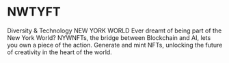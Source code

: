 # NWTYFT
Diversity & Technology
NEW YORK WORLD
Ever dreamt of being part of the New York World? NYWNFTs, the bridge between Blockchain and AI, lets you own a piece of the action. Generate and mint NFTs, unlocking the future of creativity in the heart of the world.

